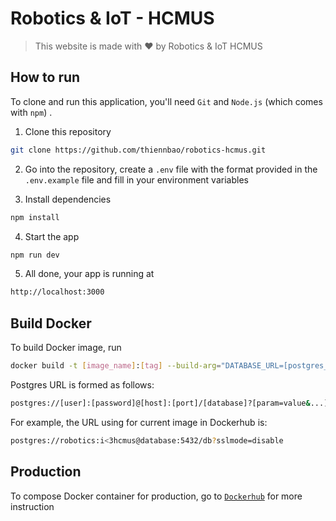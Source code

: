 # Robotics & IoT - HCMUS

> This website is made with ❤️ by Robotics & IoT HCMUS

## How to run

To clone and run this application, you'll need `Git` and `Node.js` (which comes with `npm`) .

1. Clone this repository
```sh
git clone https://github.com/thiennbao/robotics-hcmus.git
```

2. Go into the repository, create a `.env` file with the format provided in the `.env.example` file and fill in your environment variables

3. Install dependencies
```sh
npm install
```

4. Start the app
```sh
npm run dev
```

5. All done, your app is running at
```sh
http://localhost:3000
```

## Build Docker

To build Docker image, run
```sh
docker build -t [image_name]:[tag] --build-arg="DATABASE_URL=[postgres_url]" . 
```
Postgres URL is formed as follows:
```sh
postgres://[user]:[password]@[host]:[port]/[database]?[param=value&...]
```
For example, the URL using for current image in Dockerhub is:
```sh
postgres://robotics:i<3hcmus@database:5432/db?sslmode=disable
```

## Production

To compose Docker container for production, go to [`Dockerhub`](https://hub.docker.com/repository/docker/thiennbao/robotics-hcmus) for more instruction
